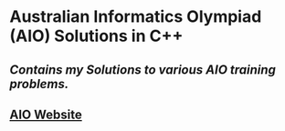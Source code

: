 # Australian Informatics Olympiad (AIO) Solutions in C++

*Contains my Solutions to various AIO training problems.*
---
[AIO Website](https://orac.amt.edu.au/cgi-bin/train/hub.pl)
---


